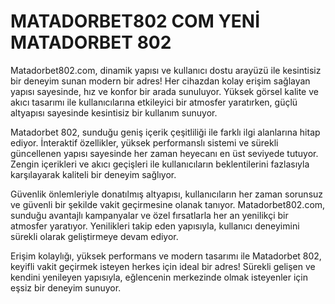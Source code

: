 # MATADORBET802 COM YENİ MATADORBET 802

Matadorbet802.com, dinamik yapısı ve kullanıcı dostu arayüzü ile kesintisiz bir deneyim sunan modern bir adres! Her cihazdan kolay erişim sağlayan yapısı sayesinde, hız ve konfor bir arada sunuluyor. Yüksek görsel kalite ve akıcı tasarımı ile kullanıcılarına etkileyici bir atmosfer yaratırken, güçlü altyapısı sayesinde kesintisiz bir kullanım sunuyor.

Matadorbet 802, sunduğu geniş içerik çeşitliliği ile farklı ilgi alanlarına hitap ediyor. İnteraktif özellikler, yüksek performanslı sistemi ve sürekli güncellenen yapısı sayesinde her zaman heyecanı en üst seviyede tutuyor. Zengin içerikleri ve akıcı geçişleri ile kullanıcıların beklentilerini fazlasıyla karşılayarak kaliteli bir deneyim sağlıyor.

Güvenlik önlemleriyle donatılmış altyapısı, kullanıcıların her zaman sorunsuz ve güvenli bir şekilde vakit geçirmesine olanak tanıyor. Matadorbet802.com, sunduğu avantajlı kampanyalar ve özel fırsatlarla her an yenilikçi bir atmosfer yaratıyor. Yenilikleri takip eden yapısıyla, kullanıcı deneyimini sürekli olarak geliştirmeye devam ediyor.

Erişim kolaylığı, yüksek performans ve modern tasarımı ile Matadorbet 802, keyifli vakit geçirmek isteyen herkes için ideal bir adres! Sürekli gelişen ve kendini yenileyen yapısıyla, eğlencenin merkezinde olmak isteyenler için eşsiz bir deneyim sunuyor.
